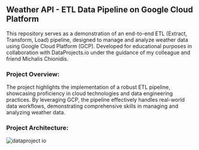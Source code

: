 ## Weather API - ETL Data Pipeline on Google Cloud Platform

This repository serves as a demonstration of an end-to-end ETL (Extract, Transform, Load) pipeline, designed to manage and analyze weather data using Google Cloud Platform (GCP). Developed for educational purposes in collaboration with DataProjects.io under the guidance of my colleague and friend Michalis Chionidis.

### Project Overview:
The project highlights the implementation of a robust ETL pipeline, showcasing proficiency in cloud technologies and data engineering practices. By leveraging GCP, the pipeline effectively handles real-world data workflows, demonstrating comprehensive skills in managing and analyzing weather data.

### Project Architecture:

![dataproject io](https://github.com/bioagg/ETL-Data-Pipeline-on-Google-Cloud-Platform/assets/98113578/29cd3d23-cef7-4364-9af3-d44fd3869c20)
